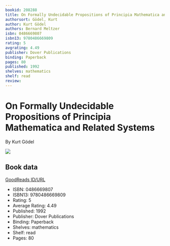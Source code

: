 ```yaml
---
bookid: 208288
title: On Formally Undecidable Propositions of Principia Mathematica and Related Systems
authorsort: Gödel, Kurt
author: Kurt Gödel
authors: Bernard Meltzer
isbn: 0486669807
isbn13: 9780486669809
rating: 5
avgrating: 4.49
publisher: Dover Publications
binding: Paperback
pages: 80
published: 1992
shelves: mathematics
shelf: read
review: 
---
```


# On Formally Undecidable Propositions of Principia Mathematica and Related Systems

By Kurt Gödel

![](../../1328862649l/208288.jpg)

## Book data

[GoodReads ID/URL](https://www.goodreads.com/book/show/208288)

- ISBN: 0486669807
- ISBN13: 9780486669809
- Rating: 5
- Average Rating: 4.49
- Published: 1992
- Publisher: Dover Publications
- Binding: Paperback
- Shelves: mathematics
- Shelf: read
- Pages: 80

